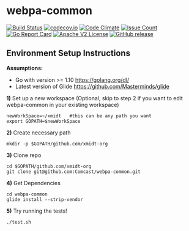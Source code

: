 # webpa-common

[![Build Status](https://travis-ci.org/xmidt-org/webpa-common.svg?branch=master)](https://travis-ci.org/xmidt-org/webpa-common) 
[![codecov.io](http://codecov.io/github/xmidt-org/webpa-common/coverage.svg?branch=master)](http://codecov.io/github/xmidt-org/webpa-common?branch=master)
[![Code Climate](https://codeclimate.com/github/xmidt-org/webpa-common/badges/gpa.svg)](https://codeclimate.com/github/xmidt-org/webpa-common)
[![Issue Count](https://codeclimate.com/github/xmidt-org/webpa-common/badges/issue_count.svg)](https://codeclimate.com/github/xmidt-org/webpa-common)
[![Go Report Card](https://goreportcard.com/badge/github.com/xmidt-org/webpa-common)](https://goreportcard.com/report/github.com/xmidt-org/webpa-common)
[![Apache V2 License](http://img.shields.io/badge/license-Apache%20V2-blue.svg)](https://github.com/xmidt-org/webpa-common/blob/master/LICENSE)
[![GitHub release](https://img.shields.io/github/release/xmidt-org/webpa-common.svg)](CHANGELOG.md)

## Environment Setup Instructions

**Assumptions:**
  - Go with version >= 1.10 https://golang.org/dl/
  - Latest version of Glide https://github.com/Masterminds/glide


**1)** Set up a new workspace (Optional, skip to step 2 if you want to edit webpa-common in your existing workspace)
```
newWorkSpace=~/xmidt   #this can be any path you want
export GOPATH=$newWorkSpace
```
**2)** Create necessary path
```
mkdir -p $GOPATH/github.com/xmidt-org
```
**3)** Clone repo
 ```
 cd $GOPATH/github.com/xmidt-org
 git clone git@github.com:Comcast/webpa-common.git
 ```
**4)** Get Dependencies
 ```
 cd webpa-common
 glide install --strip-vendor
 ```
 
**5)** Try running the tests!
  ```
  ./test.sh
  ```
  
